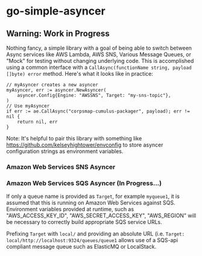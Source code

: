 # go-simple-asyncer

## Warning: Work in Progress

Nothing fancy, a simple library with a goal of being able to switch between Async services like AWS Lambda, AWS SNS, Various Message Queues, or "Mock" for testing without changing underlying code.  This is accomplished using a common interface with a `CallAsync(functionName string, payload []byte) error` method. Here's what it looks like in practice:

```
// myAsyncer creates a new asyncer
myAsyncer, err := asyncer.NewAsyncer(
    asyncer.Config{Engine: "AWSSNS", Target: "my-sns-topic"},
)
// Use myAsyncer
if err := ae.CallAsync("corpsmap-cumulus-packager", payload); err != nil {
    return nil, err
}
```

Note: It's helpful to pair this library with something like https://github.com/kelseyhightower/envconfig to store asyncer configuration strings as environment variables.

### Amazon Web Services SNS Asyncer

### Amazon Web Services SQS Asyncer (In Progress...)

If only a queue name is provided as `Target`, for example `myqueue1`, it is assumed that this is running on Amazon Web Services against SQS. Environment variables provided at runtime, such as "AWS_ACCESS_KEY_ID", "AWS_SECRET_ACCESS_KEY", "AWS_REGION" will be necessary to correctly build appropriate SQS service URLs.

Prefixing `Target` with `local/` and providing an absolute URL (i.e. `Target: local/http://localhost:9324/queues/queue1` allows use of a SQS-api compliant message queue such as ElasticMQ or LocalStack.
